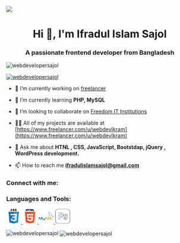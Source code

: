 <img src="https://scontent.fcla4-1.fna.fbcdn.net/v/t39.30808-6/480569652_620779200546599_4914769220944917806_n.jpg?_nc_cat=106&ccb=1-7&_nc_sid=127cfc&_nc_eui2=AeG7TRcgN4CqC--6QyAqC-PzJth8XqzJ3Bwm2HxerMncHA6sHa4nHcYcMjagPLIA_71GjZpv-1CQJKYwh_kStMaH&_nc_ohc=GuSx5LQ397YQ7kNvgGkrbmF&_nc_oc=AdjomMOphepyupbdJq-BURH6SlkFvkw5JdxcXsbOXVtgzztwbdl455v9ahmO7DOpYKQ&_nc_zt=23&_nc_ht=scontent.fcla4-1.fna&_nc_gid=AnaJqeWfwl8kqdZZBX3hyLe&oh=00_AYDuNO4ErphTZP_tFwXJJDQqhI1ncEmXdmXtvnCeVT42PQ&oe=67BF38A3">


<h1 align="center">Hi 👋, I'm Ifradul Islam Sajol</h1>
<h3 align="center">A passionate frontend developer from Bangladesh</h3>

<p align="left"> <img src="https://komarev.com/ghpvc/?username=webdevelopersajol&label=Profile%20views&color=0e75b6&style=flat" alt="webdevelopersajol" /> </p>

<p align="left"> <a href="https://github.com/ryo-ma/github-profile-trophy"><img src="https://github-profile-trophy.vercel.app/?username=webdevelopersajol" alt="webdevelopersajol" /></a> </p>

- 🔭 I’m currently working on [freelancer](https://www.freelancer.com/u/webdevIkram)

- 🌱 I’m currently learning **PHP, MySQL**

- 👯 I’m looking to collaborate on [Freedom IT Institutions](https://freedomitinstitutions.com/)

- 👨‍💻 All of my projects are available at [https://www.freelancer.com/u/webdevIkram](https://www.freelancer.com/u/webdevIkram)

- 💬 Ask me about **HTNL , CSS, JavaScript, Bootstdap, jQuery , WordPress development.**

- 📫 How to reach me **ifradulislamsajol@gmail.com**

<h3 align="left">Connect with me:</h3>
<p align="left">
</p>

<h3 align="left">Languages and Tools:</h3>
<p align="left"> <a href="https://www.w3schools.com/css/" target="_blank" rel="noreferrer"> <img src="https://raw.githubusercontent.com/devicons/devicon/master/icons/css3/css3-original-wordmark.svg" alt="css3" width="40" height="40"/> </a> <a href="https://www.w3.org/html/" target="_blank" rel="noreferrer"> <img src="https://raw.githubusercontent.com/devicons/devicon/master/icons/html5/html5-original-wordmark.svg" alt="html5" width="40" height="40"/> </a> <a href="https://www.mysql.com/" target="_blank" rel="noreferrer"> <img src="https://raw.githubusercontent.com/devicons/devicon/master/icons/mysql/mysql-original-wordmark.svg" alt="mysql" width="40" height="40"/> </a> <a href="https://www.photoshop.com/en" target="_blank" rel="noreferrer"> <img src="https://raw.githubusercontent.com/devicons/devicon/master/icons/photoshop/photoshop-line.svg" alt="photoshop" width="40" height="40"/> </a> </p>

<p><img align="left" src="https://github-readme-stats.vercel.app/api/top-langs?username=webdevelopersajol&show_icons=true&locale=en&layout=compact" alt="webdevelopersajol" /></p>

<p>&nbsp;<img align="center" src="https://github-readme-stats.vercel.app/api?username=webdevelopersajol&show_icons=true&locale=en" alt="webdevelopersajol" /></p>

